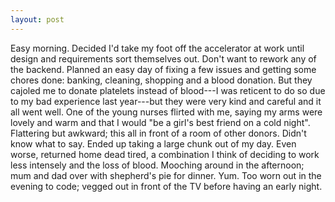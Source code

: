 ```yaml
---
layout: post
---
```


Easy morning. Decided I'd take my foot off the accelerator at work until design
and requirements sort themselves out. Don't want to rework any of the backend.
Planned an easy day of fixing a few issues and getting some chores done:
banking, cleaning, shopping and a blood donation. But they cajoled me to donate
platelets instead of blood---I was reticent to do so due to my bad experience
last year---but they were very kind and careful and it all went well. One of the
young nurses flirted with me, saying my arms were lovely and warm and that I
would "be a girl's best friend on a cold night". Flattering but awkward; this
all in front of a room of other donors. Didn't know what to say.  Ended up
taking a large chunk out of my day. Even worse, returned home dead tired, a
combination I think of deciding to work less intensely and the loss of blood.
Mooching around in the afternoon; mum and dad over with shepherd's pie for
dinner. Yum. Too worn out in the evening to code; vegged out in front of the TV
before having an early night.
